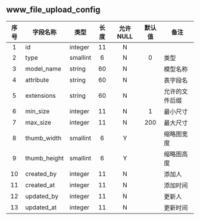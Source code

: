 **www_file_upload_config**
---
| 序号 | 字段名称 | 类型 | 长度 | 允许 NULL | 默认值 | 备注 | 
| :---: | --- | --- | :---: | :---: | :---: | --- | 
|  1 | id           | integer  | 11 | N |     |         | 
|  2 | type         | smallint | 6  | N | 0   | 类型  | 
|  3 | model_name   | string   | 60 | N |     | 模型名称 | 
|  4 | attribute    | string   | 60 | N |     | 表字段名 | 
|  5 | extensions   | string   | 60 | N |     | 允许的文件后缀 | 
|  6 | min_size     | integer  | 11 | N | 1   | 最小尺寸 | 
|  7 | max_size     | integer  | 11 | N | 200 | 最大尺寸 | 
|  8 | thumb_width  | smallint | 6  | Y |     | 缩略图宽度 | 
|  9 | thumb_height | smallint | 6  | Y |     | 缩略图高度 | 
| 10 | created_by   | integer  | 11 | N |     | 添加人 | 
| 11 | created_at   | integer  | 11 | N |     | 添加时间 | 
| 12 | updated_by   | integer  | 11 | N |     | 更新人 | 
| 13 | updated_at   | integer  | 11 | N |     | 更新时间 | 
